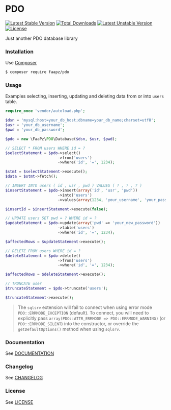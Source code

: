 # PDO

[![Latest Stable Version](https://poser.pugx.org/faapz/pdo/v/stable)](https://packagist.org/packages/faapz/pdo)
[![Total Downloads](https://poser.pugx.org/faapz/pdo/downloads)](https://packagist.org/packages/faapz/pdo)
[![Latest Unstable Version](https://poser.pugx.org/faapz/pdo/v/unstable)](https://packagist.org/packages/faapz/pdo)
[![License](https://poser.pugx.org/faapz/pdo/license)](https://packagist.org/packages/faapz/pdo)

Just another PDO database library

### Installation

Use [Composer](https://getcomposer.org/)

```bash
$ composer require faapz/pdo
```

### Usage

Examples selecting, inserting, updating and deleting data from or into `users` table.

```php
require_once 'vendor/autoload.php';

$dsn = 'mysql:host=your_db_host;dbname=your_db_name;charset=utf8';
$usr = 'your_db_username';
$pwd = 'your_db_password';

$pdo = new \FaaPz\PDO\Database($dsn, $usr, $pwd);

// SELECT * FROM users WHERE id = ?
$selectStatement = $pdo->select()
                       ->from('users')
                       ->where('id', '=', 1234);

$stmt = $selectStatement->execute();
$data = $stmt->fetch();

// INSERT INTO users ( id , usr , pwd ) VALUES ( ? , ? , ? )
$insertStatement = $pdo->insert(array('id', 'usr', 'pwd'))
                       ->into('users')
                       ->values(array(1234, 'your_username', 'your_password'));

$insertId = $insertStatement->execute(false);

// UPDATE users SET pwd = ? WHERE id = ?
$updateStatement = $pdo->update(array('pwd' => 'your_new_password'))
                       ->table('users')
                       ->where('id', '=', 1234);

$affectedRows = $updateStatement->execute();

// DELETE FROM users WHERE id = ?
$deleteStatement = $pdo->delete()
                       ->from('users')
                       ->where('id', '=', 1234);

$affectedRows = $deleteStatement->execute();

// TRUNCATE user
$truncateStatement = $pdo->truncate('users');

$truncateStatement->execute();
```

> The `sqlsrv` extension will fail to connect when using error mode `PDO::ERRMODE_EXCEPTION` (default). To connect, you will need to explicitly pass `array(PDO::ATTR_ERRMODE => PDO::ERRMODE_WARNING)` (or `PDO::ERRMODE_SILENT`) into the constructor, or override the `getDefaultOptions()` method when using `sqlsrv`.

### Documentation

See [DOCUMENTATION](https://github.com/FaaPz/PDO/blob/master/docs/README.md)

### Changelog

See [CHANGELOG](https://github.com/FaaPz/PDO/blob/master/CHANGELOG.md)

### License

See [LICENSE](https://github.com/FaaPz/PDO/blob/master/LICENSE)
